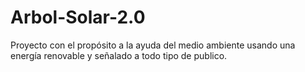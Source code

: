 # Arbol-Solar-2.0
Proyecto con el propósito a la ayuda del medio ambiente usando una energía renovable y señalado a todo tipo de publico.
